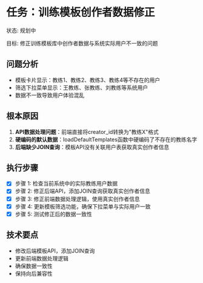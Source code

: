 # 任务：训练模板创作者数据修正
状态: 规划中

目标: 修正训练模板库中创作者数据与系统实际用户不一致的问题

## 问题分析
- 模板卡片显示：教练1、教练2、教练3、教练4等不存在的用户
- 筛选下拉菜单显示：王教练、张教练、刘教练等系统用户
- 数据不一致导致用户体验混乱

## 根本原因
1. **API数据处理问题**：前端直接将creator_id转换为"教练X"格式
2. **硬编码的默认数据**：loadDefaultTemplates函数中硬编码了不存在的教练名字
3. **后端缺少JOIN查询**：模板API没有关联用户表获取真实创作者信息

## 执行步骤
- [x] 步骤 1: 检查当前系统中的实际教练用户数据
- [x] 步骤 2: 修正后端API，添加JOIN查询获取真实创作者信息
- [x] 步骤 3: 修正前端数据处理逻辑，使用真实创作者信息
- [x] 步骤 4: 更新模板筛选功能，确保下拉菜单与实际用户一致
- [x] 步骤 5: 测试修正后的数据一致性

## 技术要点
- 修改后端模板API，添加JOIN查询
- 更新前端数据处理逻辑
- 确保数据一致性
- 保持向后兼容性 